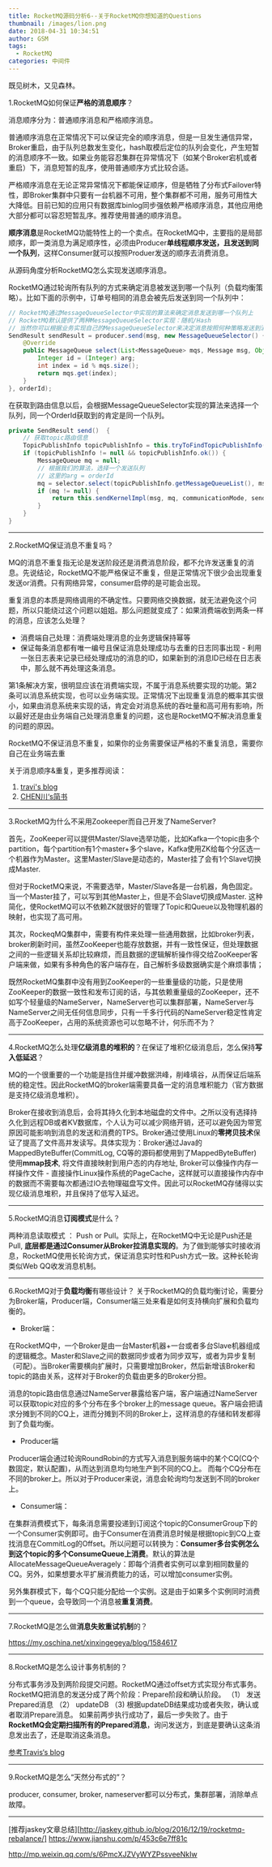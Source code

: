 ```yaml
---
title: RocketMQ源码分析6--关于RocketMQ你想知道的Questions
thumbnail: /images/lion.png
date: 2018-04-31 10:34:51
author: GSM
tags:
  - RocketMQ
categories: 中间件
---
```

既见树木，又见森林。
<!-- more -->
1.RocketMQ如何保证**严格的消息顺序**？

消息顺序分为：普通顺序消息和严格顺序消息。

普通顺序消息在正常情况下可以保证完全的顺序消息，但是一旦发生通信异常，Broker重启，由于队列总数发生变化，hash取模后定位的队列会变化，产生短暂的消息顺序不一致。如果业务能容忍集群在异常情况下（如某个Broker宕机或者重启）下，消息短暂的乱序，使用普通顺序方式比较合适。

严格顺序消息在无论正常异常情况下都能保证顺序，但是牺牲了分布式Failover特性，即Broker集群中只要有一台机器不可用，整个集群都不可用，服务可用性大大降低。目前已知的应用只有数据库binlog同步强依赖严格顺序消息，其他应用绝大部分都可以容忍短暂乱序。推荐使用普通的顺序消息。

**顺序消息**是RocketMQ功能特性上的一个卖点。在RocketMQ中，主要指的是局部顺序，即一类消息为满足顺序性，必须由Producer**单线程顺序发送，且发送到同一个队列**，这样Consumer就可以按照Produer发送的顺序去消费消息。

从源码角度分析RocketMQ怎么实现发送顺序消息。

RocketMQ通过轮询所有队列的方式来确定消息被发送到哪一个队列（负载均衡策略）。比如下面的示例中，订单号相同的消息会被先后发送到同一个队列中：
```java
// RocketMQ通过MessageQueueSelector中实现的算法来确定消息发送到哪一个队列上
// RocketMQ默认提供了两种MessageQueueSelector实现：随机/Hash
// 当然你可以根据业务实现自己的MessageQueueSelector来决定消息按照何种策略发送到消息队列中
SendResult sendResult = producer.send(msg, new MessageQueueSelector() {
    @Override
    public MessageQueue select(List<MessageQueue> mqs, Message msg, Object arg) {
        Integer id = (Integer) arg;
        int index = id % mqs.size();
        return mqs.get(index);
    }
}, orderId);
```
在获取到路由信息以后，会根据MessageQueueSelector实现的算法来选择一个队列，同一个OrderId获取到的肯定是同一个队列。
```java
private SendResult send()  {
    // 获取topic路由信息
    TopicPublishInfo topicPublishInfo = this.tryToFindTopicPublishInfo(msg.getTopic());
    if (topicPublishInfo != null && topicPublishInfo.ok()) {
        MessageQueue mq = null;
        // 根据我们的算法，选择一个发送队列
        // 这里的arg = orderId
        mq = selector.select(topicPublishInfo.getMessageQueueList(), msg, arg);
        if (mq != null) {
            return this.sendKernelImpl(msg, mq, communicationMode, sendCallback, timeout);
        }
    }
}
```

---
2.RocketMQ保证消息不重复吗？

MQ的消息不重复指无论是发送阶段还是消费消息阶段，都不允许发送重复的消息。先说结论，RocketMQ不能严格保证不重复，但是正常情况下很少会出现重复发送or消费。只有网络异常，consumer启停的是可能会出现。

重复消息的本质是网络调用的不确定性。只要网络交换数据，就无法避免这个问题，所以只能绕过这个问题以姐姐。那么问题就变成了：如果消费端收到两条一样的消息，应该怎么处理？

- 消费端自己处理：消费端处理消息的业务逻辑保持幂等
- 保证每条消息都有唯一编号且保证消息处理成功与去重的日志同事出现 - 利用一张日志表来记录已经处理成功的消息的ID，如果新到的消息ID已经在日志表中，那么就不再处理这条消息。

第1条解决方案，很明显应该在消费端实现，不属于消息系统要实现的功能。第2条可以消息系统实现，也可以业务端实现。正常情况下出现重复消息的概率其实很小，如果由消息系统来实现的话，肯定会对消息系统的吞吐量和高可用有影响，所以最好还是由业务端自己处理消息重复的问题，这也是RocketMQ不解决消息重复的问题的原因。

RocketMQ不保证消息不重复，如果你的业务需要保证严格的不重复消息，需要你自己在业务端去重

关于消息顺序&重复，更多推荐阅读：
1. [travi's blog](https://blog.csdn.net/chunlongyu/article/details/53977819)
2. [CHEN川‘s简书](https://www.jianshu.com/p/453c6e7ff81c)
---

3.RocketMQ为什么不采用Zookeeper而自己开发了NameServer?

首先，ZooKeeper可以提供Master/Slave选举功能，比如Kafka一个topic由多个partition，每个partition有1个master+多个slave，Kafka使用ZK给每个分区选一个机器作为Master。这里Master/Slave是动态的，Master挂了会有1个Slave切换成Master.

但对于RocketMQ来说，不需要选举，Master/Slave各是一台机器，角色固定。当一个Master挂了，可以写到其他Master上，但是不会Slave切换成Master. 这种简化，使RocketMQ可以不依赖ZK就很好的管理了Topic和Queue以及物理机器的映射，也实现了高可用。

其次，RockeqMQ集群中，需要有构件来处理一些通用数据，比如broker列表，broker刷新时间，虽然ZooKeeper也能存放数据，并有一致性保证，但处理数据之间的一些逻辑关系却比较麻烦，而且数据的逻辑解析操作得交给ZooKeeper客户端来做，如果有多种角色的客户端存在，自己解析多级数据确实是个麻烦事情；

既然RocketMQ集群中没有用到ZooKeeper的一些重量级的功能，只是使用ZooKeeper的数据一致性和发布订阅的话，与其依赖重量级的ZooKeeper，还不如写个轻量级的NameServer，NameServer也可以集群部署，NameServer与NameServer之间无任何信息同步，只有一千多行代码的NameServer稳定性肯定高于ZooKeeper，占用的系统资源也可以忽略不计，何乐而不为？

---

4.RocketMQ怎么处理**亿级消息的堆积的**？在保证了堆积亿级消息后，怎么保持**写入低延迟**？

MQ的一个很重要的一个功能是挡住并缓冲数据洪峰，削峰填谷，从而保证后端系统的稳定性。因此RocketMQ的broker端需要具备一定的消息堆积能力（官方数据是支持亿级消息堆积）。

Broker在接收到消息后，会将其持久化到本地磁盘的文件中。之所以没有选择持久化到远程DB或者KV数据库，个人认为可以减少网络开销，还可以避免因为带宽原因可能影响到消息的发送和消费的TPS。Broker通过使用Linux的**零拷贝技术**保证了提高了文件高并发读写。具体实现为：Broker通过Java的MappedByteBuffer(CommitLog, CQ等的源码都使用到了MappedByteBuffer)使用**mmap技术**, 将文件直接映射到用户态的内存地址, Broker可以像操作内存一样操作文件 - 直接操作Linux操作系统的PageCache，这样就可以直接操作内存中的数据而不需要每次都通过IO去物理磁盘写文件。因此可以RocketMQ存储得以实现亿级消息堆积，并且保持了低写入延迟。

---
5.RocketMQ消息**订阅模式**是什么？

两种消息读取模式 ： Push or Pull。实际上，在RocketMQ中无论是Push还是Pull, **底层都是通过Consumer从Broker拉消息实现的**。为了做到能够实时接收消息，RocketMQ使用长轮询方式，保证消息实时性和Push方式一致。这种长轮询类似Web QQ收发消息机制。

---

6.RocketMQ对于**负载均衡**有哪些设计？
关于RocketMQ的负载均衡讨论，需要分为Broker端，Producer端，Consumer端三处来看是如何支持横向扩展和负载均衡的。

- Broker端：

在RocketMQ中，一个Broker是由一台Master机器+一台或者多台Slave机器组成的逻辑概念。Master和Slave之间的数据同步或者为同步双写，或者为异步复制（可配）。当Broker需要横向扩展时，只需要增加Broker，然后新增该Broker和topic的路由关系，这样对于Broker的负载由更多的Broker分担。

消息的topic路由信息通过NameServer暴露给客户端，客户端通过NameServer可以获取topic对应的多个分布在多个broker上的message queue。客户端会把请求分摊到不同的CQ上，进而分摊到不同的Broker上，这样消息的存储和转发都得到了负载均衡。

- Producer端

Producer端会通过轮询RoundRobin的方式写入消息到服务端中的某个CQ(CQ个数固定，默认配置)，从而达到消息均匀地生产到不同的CQ上。 而每个CQ分布在不同的broker上。所以对于Producer来说，消息会轮询均匀发送到不同的broker上。

- Consumer端：

在集群消费模式下，每条消息需要投递到订阅这个topic的ConsumerGroup下的一个Consumer实例即可。由于Consumer在消费消息时候是根据topic到CQ上查找消息在CommitLog的Offset。所以问题可以转换为：**Consumer多台实例怎么到这个topic的多个ConsumeQueue上消费**。默认的算法是AllocateMessageQueueAveragely：即每个消费者实例可以拿到相同数量的CQ。另外，如果想要水平扩展消费能力的话，可以增加consumer实例。

另外集群模式下，每个CQ只能分配给一个实例。这是由于如果多个实例同时消费到一个queue，会导致同一个消息被**重复消费**。 

---

7.RocketMQ是怎么做**消息失败重试机制**的？

https://my.oschina.net/xinxingegeya/blog/1584617

---

8.RocketMQ是怎么设计事务机制的？

分布式事务涉及到两阶段提交问题。RocketMQ通过offset方式实现分布式事务。RocketMQ把消息的发送分成了两个阶段：Prepare阶段和确认阶段。
（1） 发送Prepared消息
（2） updateDB
（3) 根据updateDB结果成功或者失败，确认或者取消Prepare消息。
如果前两步执行成功了，最后一步失败了。由于**RocketMQ会定期扫描所有的Prepared消息**，询问发送方，到底是要确认这条消息发出去了，还是取消这条消息。

[参考Travis‘s blog](https://blog.csdn.net/chunlongyu/article/details/53844393)

---
9.RocketMQ是怎么“天然分布式的”？

producer, consumer, broker, nameserver都可以分布式，集群部署，消除单点故障。

---
[推荐jaskey文章总结][http://jaskey.github.io/blog/2016/12/19/rocketmq-rebalance/]
https://www.jianshu.com/p/453c6e7ff81c

http://mp.weixin.qq.com/s/6PmcXJZVyWYZPssveeNkIw